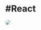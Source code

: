 # #React

<img src="/images.jpg" style="border-radius:8px;" />

<!-- 文章卡片 -->
<ArtCard type='react'/>
